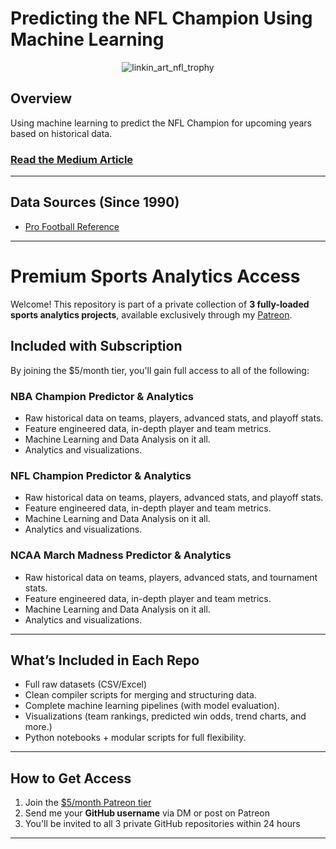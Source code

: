 # Predicting the NFL Champion Using Machine Learning

<div align="center">
  <img src="https://github.com/user-attachments/assets/b45d2a51-6f4f-46f2-a793-ce2287a69bd3" alt="linkin_art_nfl_trophy">
</div>

## Overview

Using machine learning to predict the NFL Champion for upcoming years based on historical data.

### [Read the Medium Article](https://allenjake440.medium.com/predicting-the-nfl-champion-with-machine-learning-7c6eede5a4d2)

---

## Data Sources (Since 1990)

- [Pro Football Reference](https://www.pro-football-reference.com/)

---

# Premium Sports Analytics Access

Welcome! This repository is part of a private collection of **3 fully-loaded sports analytics projects**, available exclusively through my [Patreon](https://www.patreon.com/c/JakeAllenData/membership).

## Included with Subscription

By joining the $5/month tier, you'll gain full access to all of the following:

### NBA Champion Predictor & Analytics
- Raw historical data on teams, players, advanced stats, and playoff stats.
- Feature engineered data, in-depth player and team metrics.
- Machine Learning and Data Analysis on it all.
- Analytics and visualizations.

### NFL Champion Predictor & Analytics
- Raw historical data on teams, players, advanced stats, and playoff stats.
- Feature engineered data, in-depth player and team metrics.
- Machine Learning and Data Analysis on it all.
- Analytics and visualizations.

### NCAA March Madness Predictor & Analytics
- Raw historical data on teams, players, advanced stats, and tournament stats.
- Feature engineered data, in-depth player and team metrics.
- Machine Learning and Data Analysis on it all.
- Analytics and visualizations.

---

## What’s Included in Each Repo
- Full raw datasets (CSV/Excel)
- Clean compiler scripts for merging and structuring data.
- Complete machine learning pipelines (with model evaluation).
- Visualizations (team rankings, predicted win odds, trend charts, and more.)
- Python notebooks + modular scripts for full flexibility.

---

## How to Get Access

1. Join the [$5/month Patreon tier](https://www.patreon.com/c/JakeAllenData/membership)
2. Send me your **GitHub username** via DM or post on Patreon
3. You'll be invited to all 3 private GitHub repositories within 24 hours

---



